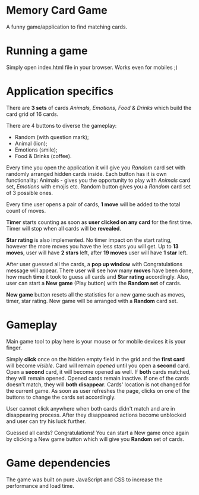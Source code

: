 # Memory Card Game

A funny game/application to find matching cards.

# Running a game

Simply open index.html file in your browser. Works even for mobiles ;)

# Application specifics

There are **3 sets** of cards *Animals, Emotions, Food & Drinks* which build the card grid of 16 cards.

There are 4 buttons to diverse the gameplay:

* Random (with question mark);
* Animal (lion);
* Emotions (smile);
* Food & Drinks (coffee).

Every time you open the application it will give you *Random* card set with randomly arranged hidden cards inside. Each button has it is own functionality: Animals - gives you the opportunity to play with *Animals* card set, *Emotions* with emojis etc. Random button gives you a *Random* card set of 3 possible ones.

Every time user opens a pair of cards, **1 move** will be added to the total count of moves. 

**Timer** starts counting as soon as **user clicked on any card** for the first time. Timer will stop when all cards will be **revealed**.

**Star rating** is also implemented. No timer impact on the start rating, however the more moves you have the less stars you will get. Up to **13 moves**, user will have **2 stars** left, after **19 moves** user will have **1 star** left.

After user guessed all the cards, a **pop up window** with Congratulations message will appear. There user will see how many **moves** have been done, how much **time** it took to guess all cards and **Star rating** accordingly. Also, user can start a **New game** (Play button) with the **Random set** of cards.

**New game** button resets all the statistics for a new game such as moves, timer, star rating. New game will be arranged with a **Random** card set.


# Gameplay

Main game tool to play here is your mouse or for mobile devices it is your finger.

Simply **click** once on the hidden empty field in the grid and the **first card** will become *visible*. Card will remain *opened* until you open a **second** card. Open a **second** card, it will become opened as well. If **both** cards matched, they will remain opened. Opened cards remain inactive. If one of the cards doesn't match, they will **both disappear**. Cards' location is not changed for the current game. As soon as user refreshes the page, clicks on one of the buttons to change the cards set accordingly.

User cannot click anywhere when both cards didn't match and are in disappearing process. After they disappeared actions become unblocked and user can try his luck further.

Guessed all cards? Congratulations! You can start a New game once again by clicking a New game button which will give you **Random** set of cards.

# Game dependencies

The game was built on pure JavaScript and CSS to increase the performance and load time.


